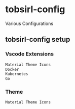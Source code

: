 # tobsirl-config

Various Configurations

## tobsirl-config setup

### Vscode Extensions

```bash
Material Theme Icons
Docker
Kubernetes
Go
```

### Theme

```bash
Material Theme Icons
```
